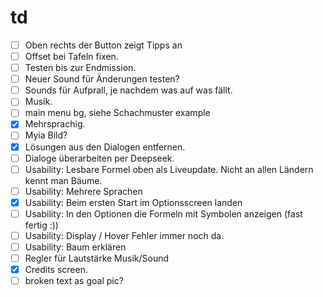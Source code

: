 # td

- [ ] Oben rechts der Button zeigt Tipps an
- [ ] Offset bei Tafeln fixen.
- [ ] Testen bis zur Endmission.
- [ ] Neuer Sound für Änderungen testen?
- [ ] Sounds für Aufprall, je nachdem was auf was fällt.
- [ ] Musik.
- [ ] main menu bg, siehe Schachmuster example
- [x] Mehrsprachig.
- [ ] Myia Bild?
- [x] Lösungen aus den Dialogen entfernen.
- [ ] Dialoge überarbeiten per Deepseek.
- [ ] Usability: Lesbare Formel oben als Liveupdate. Nicht an allen Ländern kennt man Bäume.
- [ ] Usability: Mehrere Sprachen
- [x] Usability: Beim ersten Start im Optionsscreen landen
- [ ] Usability: In den Optionen die Formeln mit Symbolen anzeigen (fast fertig :))
- [ ] Usability: Display / Hover Fehler immer noch da.
- [ ] Usability: Baum erklären
- [ ] Regler für Lautstärke Musik/Sound
- [x] Credits screen.
- [ ] broken text as goal pic?
